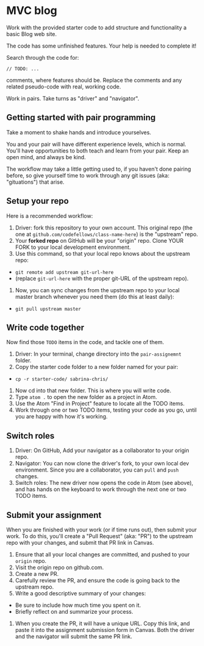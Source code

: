 # MVC blog

Work with the provided starter code to add structure and functionality a basic Blog web site.

The code has some unfinished features. Your help is needed to complete it!

Search through the code for:

 `// TODO: ...`

 comments, where features should be. Replace the comments and any related pseudo-code with real, working code.

Work in pairs. Take turns as "driver" and "navigator".

## Getting started with pair programming

Take a moment to shake hands and introduce yourselves.

You and your pair will have different experience levels, which is normal. You'll have opportunities to both teach and learn from your pair. Keep an open mind, and always be kind.

The workflow may take a little getting used to, if you haven't done pairing before, so give yourself time to work through any git issues (aka: "gituations") that arise.

## Setup your repo

Here is a recommended workflow:

1. Driver: fork this repository to your own account. This original repo (the one at `github.com/codefellows/class-name-here`) is the "upstream" repo.
1. Your **forked repo** on GitHub will be your "origin" repo. Clone YOUR FORK to your local development environment.
1. Use this command, so that your local repo knows about the upstream repo:
  - `git remote add upstream git-url-here`
  - (replace `git-url-here` with the proper git-URL of the upstream repo).
1. Now, you can sync changes from the upstream repo to your local master branch whenever you need them (do this at least daily):
  - `git pull upstream master`

## Write code together

Now find those `TODO` items in the code, and tackle one of them.

1. Driver: In your terminal, change directory into the `pair-assignemnt` folder.
1. Copy the starter code folder to a new folder named for your pair:
 - `cp -r starter-code/ sabrina-chris/`
1. Now cd into that new folder. This is where you will write code.
1. Type `atom .` to open the new folder as a project in Atom.
1. Use the Atom "Find in Project" feature to locate all the TODO items.
1. Work through one or two TODO items, testing your code as you go, until you are happy with how it's working.

## Switch roles
1. Driver: On GitHub, Add your navigator as a collaborator to your origin repo.
1. Navigator: You can now clone the driver's fork, to your own local dev environment. Since you are a collaborator, you can `pull` and `push` changes.
1. Switch roles: The new driver now opens the code in Atom (see above), and has hands on the keyboard to work through the next one or two TODO items.

## Submit your assignment

When you are finished with your work (or if time runs out), then submit your work. To do this, you'll create a "Pull Request" (aka: "PR") to the upstream repo with your changes, and submit that PR link in Canvas.

1. Ensure that all your local changes are committed, and pushed to your `origin` repo.
2. Visit the origin repo on github.com.
1. Create a new PR.
1. Carefully review the PR, and ensure the code is going back to the upstream repo.
1. Write a good descriptive summary of your changes:
  - Be sure to include how much time you spent on it.
  - Briefly reflect on and summarize your process.
1. When you create the PR, it will have a unique URL. Copy this link, and paste it into the assignment submission form in Canvas. Both the driver and the navigator will submit the same PR link.
